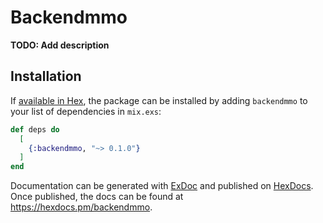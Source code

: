 # Backendmmo

**TODO: Add description**

## Installation

If [available in Hex](https://hex.pm/docs/publish), the package can be installed
by adding `backendmmo` to your list of dependencies in `mix.exs`:

```elixir
def deps do
  [
    {:backendmmo, "~> 0.1.0"}
  ]
end
```

Documentation can be generated with [ExDoc](https://github.com/elixir-lang/ex_doc)
and published on [HexDocs](https://hexdocs.pm). Once published, the docs can
be found at <https://hexdocs.pm/backendmmo>.

